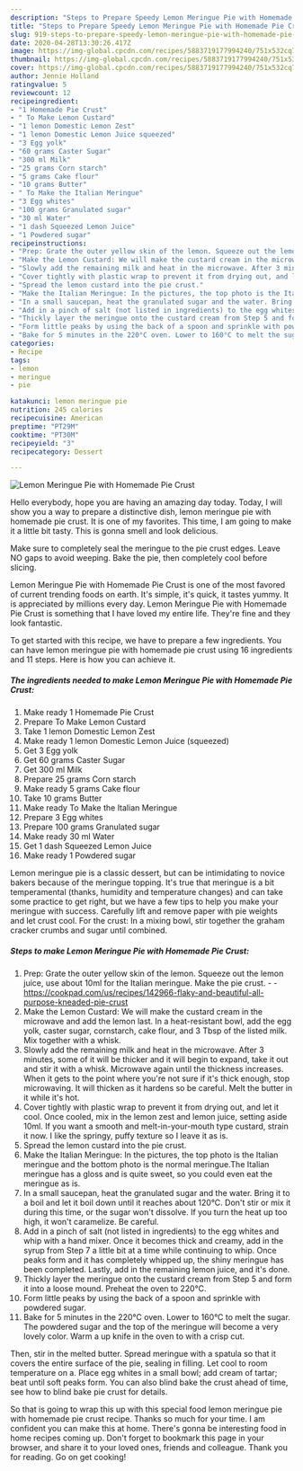 ```yaml
---
description: "Steps to Prepare Speedy Lemon Meringue Pie with Homemade Pie Crust"
title: "Steps to Prepare Speedy Lemon Meringue Pie with Homemade Pie Crust"
slug: 919-steps-to-prepare-speedy-lemon-meringue-pie-with-homemade-pie-crust
date: 2020-04-28T13:30:26.417Z
image: https://img-global.cpcdn.com/recipes/5883719177994240/751x532cq70/lemon-meringue-pie-with-homemade-pie-crust-recipe-main-photo.jpg
thumbnail: https://img-global.cpcdn.com/recipes/5883719177994240/751x532cq70/lemon-meringue-pie-with-homemade-pie-crust-recipe-main-photo.jpg
cover: https://img-global.cpcdn.com/recipes/5883719177994240/751x532cq70/lemon-meringue-pie-with-homemade-pie-crust-recipe-main-photo.jpg
author: Jennie Holland
ratingvalue: 5
reviewcount: 12
recipeingredient:
- "1 Homemade Pie Crust"
- " To Make Lemon Custard"
- "1 lemon Domestic Lemon Zest"
- "1 lemon Domestic Lemon Juice squeezed"
- "3 Egg yolk"
- "60 grams Caster Sugar"
- "300 ml Milk"
- "25 grams Corn starch"
- "5 grams Cake flour"
- "10 grams Butter"
- " To Make the Italian Meringue"
- "3 Egg whites"
- "100 grams Granulated sugar"
- "30 ml Water"
- "1 dash Squeezed Lemon Juice"
- "1 Powdered sugar"
recipeinstructions:
- "Prep: Grate the outer yellow skin of the lemon. Squeeze out the lemon juice, use about 10ml for the Italian meringue. Make the pie crust.  https://cookpad.com/us/recipes/142966-flaky-and-beautiful-all-purpose-kneaded-pie-crust"
- "Make the Lemon Custard: We will make the custard cream in the microwave and add the lemon last. In a heat-resistant bowl, add the egg yolk, caster sugar, cornstarch, cake flour, and 3 Tbsp of the listed milk. Mix together with a whisk."
- "Slowly add the remaining milk and heat in the microwave. After 3 minutes, some of it will be thicker and it will begin to expand, take it out and stir it with a whisk. Microwave again until the thickness increases. When it gets to the point where you&#39;re not sure if it&#39;s thick enough, stop microwaving. It will thicken as it hardens so be careful. Melt the butter in it while it&#39;s hot."
- "Cover tightly with plastic wrap to prevent it from drying out, and let it cool. Once cooled, mix in the lemon zest and lemon juice, setting aside 10ml. If you want a smooth and melt-in-your-mouth type custard, strain it now. I like the springy, puffy texture so I leave it as is."
- "Spread the lemon custard into the pie crust."
- "Make the Italian Meringue: In the pictures, the top photo is the Italian meringue and the bottom photo is the normal meringue.The Italian meringue has a gloss and is quite sweet, so you could even eat the meringue as is."
- "In a small saucepan, heat the granulated sugar and the water. Bring it to a boil and let it boil down until it reaches about 120°C. Don&#39;t stir or mix it during this time, or the sugar won&#39;t dissolve. If you turn the heat up too high, it won&#39;t caramelize. Be careful."
- "Add in a pinch of salt (not listed in ingredients) to the egg whites and whip with a hand mixer. Once it becomes thick and creamy, add in the syrup from Step 7 a little bit at a time while continuing to whip. Once peaks form and it has completely whipped up, the shiny meringue has been completed. Lastly, add in the remaining lemon juice, and it&#39;s done."
- "Thickly layer the meringue onto the custard cream from Step 5 and form it into a loose mound. Preheat the oven to 220°C."
- "Form little peaks by using the back of a spoon and sprinkle with powdered sugar."
- "Bake for 5 minutes in the 220°C oven. Lower to 160°C to melt the sugar. The powdered sugar and the top of the meringue will become a very lovely color. Warm a up knife in the oven to with a crisp cut."
categories:
- Recipe
tags:
- lemon
- meringue
- pie

katakunci: lemon meringue pie 
nutrition: 245 calories
recipecuisine: American
preptime: "PT29M"
cooktime: "PT30M"
recipeyield: "3"
recipecategory: Dessert

---
```



![Lemon Meringue Pie with Homemade Pie Crust](https://img-global.cpcdn.com/recipes/5883719177994240/751x532cq70/lemon-meringue-pie-with-homemade-pie-crust-recipe-main-photo.jpg)

Hello everybody, hope you are having an amazing day today. Today, I will show you a way to prepare a distinctive dish, lemon meringue pie with homemade pie crust. It is one of my favorites. This time, I am going to make it a little bit tasty. This is gonna smell and look delicious.

Make sure to completely seal the meringue to the pie crust edges. Leave NO gaps to avoid weeping. Bake the pie, then completely cool before slicing.

Lemon Meringue Pie with Homemade Pie Crust is one of the most favored of current trending foods on earth. It's simple, it's quick, it tastes yummy. It is appreciated by millions every day. Lemon Meringue Pie with Homemade Pie Crust is something that I have loved my entire life. They're fine and they look fantastic.


To get started with this recipe, we have to prepare a few ingredients. You can have lemon meringue pie with homemade pie crust using 16 ingredients and 11 steps. Here is how you can achieve it.

<!--inarticleads1-->

##### The ingredients needed to make Lemon Meringue Pie with Homemade Pie Crust:

1. Make ready 1 Homemade Pie Crust
1. Prepare  To Make Lemon Custard
1. Take 1 lemon Domestic Lemon Zest
1. Make ready 1 lemon Domestic Lemon Juice (squeezed)
1. Get 3 Egg yolk
1. Get 60 grams Caster Sugar
1. Get 300 ml Milk
1. Prepare 25 grams Corn starch
1. Make ready 5 grams Cake flour
1. Take 10 grams Butter
1. Make ready  To Make the Italian Meringue
1. Prepare 3 Egg whites
1. Prepare 100 grams Granulated sugar
1. Make ready 30 ml Water
1. Get 1 dash Squeezed Lemon Juice
1. Make ready 1 Powdered sugar


Lemon meringue pie is a classic dessert, but can be intimidating to novice bakers because of the meringue topping. It&#39;s true that meringue is a bit temperamental (thanks, humidity and temperature changes) and can take some practice to get right, but we have a few tips to help you make your meringue with success. Carefully lift and remove paper with pie weights and let crust cool. For the crust: In a mixing bowl, stir together the graham cracker crumbs and sugar until combined. 

<!--inarticleads2-->

##### Steps to make Lemon Meringue Pie with Homemade Pie Crust:

1. Prep: Grate the outer yellow skin of the lemon. Squeeze out the lemon juice, use about 10ml for the Italian meringue. Make the pie crust. -  - https://cookpad.com/us/recipes/142966-flaky-and-beautiful-all-purpose-kneaded-pie-crust
1. Make the Lemon Custard: We will make the custard cream in the microwave and add the lemon last. In a heat-resistant bowl, add the egg yolk, caster sugar, cornstarch, cake flour, and 3 Tbsp of the listed milk. Mix together with a whisk.
1. Slowly add the remaining milk and heat in the microwave. After 3 minutes, some of it will be thicker and it will begin to expand, take it out and stir it with a whisk. Microwave again until the thickness increases. When it gets to the point where you&#39;re not sure if it&#39;s thick enough, stop microwaving. It will thicken as it hardens so be careful. Melt the butter in it while it&#39;s hot.
1. Cover tightly with plastic wrap to prevent it from drying out, and let it cool. Once cooled, mix in the lemon zest and lemon juice, setting aside 10ml. If you want a smooth and melt-in-your-mouth type custard, strain it now. I like the springy, puffy texture so I leave it as is.
1. Spread the lemon custard into the pie crust.
1. Make the Italian Meringue: In the pictures, the top photo is the Italian meringue and the bottom photo is the normal meringue.The Italian meringue has a gloss and is quite sweet, so you could even eat the meringue as is.
1. In a small saucepan, heat the granulated sugar and the water. Bring it to a boil and let it boil down until it reaches about 120°C. Don&#39;t stir or mix it during this time, or the sugar won&#39;t dissolve. If you turn the heat up too high, it won&#39;t caramelize. Be careful.
1. Add in a pinch of salt (not listed in ingredients) to the egg whites and whip with a hand mixer. Once it becomes thick and creamy, add in the syrup from Step 7 a little bit at a time while continuing to whip. Once peaks form and it has completely whipped up, the shiny meringue has been completed. Lastly, add in the remaining lemon juice, and it&#39;s done.
1. Thickly layer the meringue onto the custard cream from Step 5 and form it into a loose mound. Preheat the oven to 220°C.
1. Form little peaks by using the back of a spoon and sprinkle with powdered sugar.
1. Bake for 5 minutes in the 220°C oven. Lower to 160°C to melt the sugar. The powdered sugar and the top of the meringue will become a very lovely color. Warm a up knife in the oven to with a crisp cut.


Then, stir in the melted butter. Spread meringue with a spatula so that it covers the entire surface of the pie, sealing in filling. Let cool to room temperature on a. Place egg whites in a small bowl; add cream of tartar; beat until soft peaks form. You can also blind bake the crust ahead of time, see how to blind bake pie crust for details. 

So that is going to wrap this up with this special food lemon meringue pie with homemade pie crust recipe. Thanks so much for your time. I am confident you can make this at home. There's gonna be interesting food in home recipes coming up. Don't forget to bookmark this page in your browser, and share it to your loved ones, friends and colleague. Thank you for reading. Go on get cooking!
